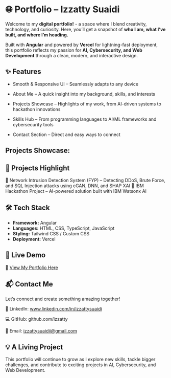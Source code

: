 # 🌐 Portfolio – Izzatty Suaidi
Welcome to my **digital portfolio!** - a space where I blend creativity, technology, and curiosity.
Here, you’ll get a snapshot of **who I am, what I’ve built, and where I’m heading.**

Built with **Angular** and powered by **Vercel** for lightning-fast deployment, this portfolio reflects my passion for **AI, Cybersecurity, and Web Development** through a clean, modern, and interactive design.


## ✨ Features 
- Smooth & Responsive UI – Seamlessly adapts to any device

- About Me – A quick insight into my background, skills, and interests

- Projects Showcase – Highlights of my work, from AI-driven systems to hackathon innovations

- Skills Hub – From programming languages to AI/ML frameworks and cybersecurity tools

- Contact Section – Direct and easy ways to connect


## Projects Showcase:

## 📂 Projects Highlight
📌 Network Intrusion Detection System (FYP) – Detecting DDoS, Brute Force, and SQL Injection attacks using cGAN, DNN, and SHAP XAI
📌 IBM Hackathon Project – AI-powered solution built with IBM Watsonx AI

## 🛠️ Tech Stack
- **Framework:** Angular
- **Languages:** HTML, CSS, TypeScript, JavaScript
- **Styling:** Tailwind CSS / Custom CSS
- **Deployment:** Vercel

## 🚀 Live Demo 
🔗 [View My Portfolio Here](https://portfolio-izzattys-projects.vercel.app/home)

## 📬 Contact Me 
Let’s connect and create something amazing together!

💼 LinkedIn: www.linkedin.com/in/izzattysuaidi

💻 GitHub: github.com/izzatty

📧 Email: izzattysuaidii@gmail.com

## 💡 A Living Project
This portfolio will continue to grow as I explore new skills, tackle bigger challenges, and contribute to exciting projects in AI, Cybersecurity, and Web Development.

